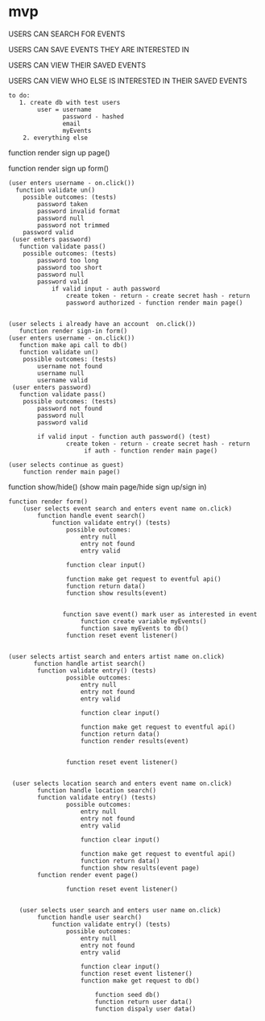 # mvp

USERS CAN SEARCH FOR EVENTS

USERS CAN SAVE EVENTS THEY ARE INTERESTED IN

USERS CAN VIEW THEIR SAVED EVENTS

USERS CAN VIEW WHO ELSE IS INTERESTED IN THEIR SAVED EVENTS

    to do:
       1. create db with test users
            user = username 
                   password - hashed
                   email
                   myEvents
        2. everything else
         
                   
                   
                    



function render sign up page() 

function render sign up form()

	(user enters username - on.click())
      function validate un()
		possible outcomes: (tests)
			password taken
			password invalid format
			password null
			password not trimmed
		password valid
     (user enters password) 
	   function validate pass()
        possible outcomes: (tests)
            password too long
            password too short
            password null
            password valid
	            if valid input - auth password 
                    create token - return - create secret hash - return
                    password authorized - function render main page()


    (user selects i already have an account  on.click())
       function render sign-in form()  
	(user enters username - on.click())
       function make api call to db()
       function validate un() 
		possible outcomes: (tests)
			username not found
			username null
			username valid
     (user enters password) 
	   function validate pass()
        possible outcomes: (tests)
            password not found
			password null
			password valid
	            
            if valid input - function auth password() (test)
                    create token - return - create secret hash - return
                         if auth - function render main page()

    (user selects continue as guest)
        function render main page()


function show/hide() (show main page/hide sign up/sign in)

    function render form()
        (user selects event search and enters event name on.click)
            function handle event search()
                function validate entry() (tests)
                    possible outcomes:
                        entry null
                        entry not found
                        entry valid
                     
                    function clear input() 
                    
                    function make get request to eventful api()
                    function return data()
                    function show results(event)
		  
                   
                   function save event() mark user as interested in event
                        function create variable myEvents()
                        function save myEvents to db()
	                function reset event listener()


	(user selects artist search and enters artist name on.click)
           function handle artist search()
            function validate entry() (tests)
                    possible outcomes:
                        entry null
                        entry not found
                        entry valid 
                        
                        function clear input() 
                        
                        function make get request to eventful api()                           
                        function return data()
                        function render results(event)
			
                   
	                function reset event listener()
                        
            
     (user selects location search and enters event name on.click)
            function handle location search()
            function validate entry() (tests)
                    possible outcomes:
                        entry null
                        entry not found
                        entry valid 
                        
                        function clear input() 
                        
                        function make get request to eventful api()                           
                        function return data()
                        function show results(event page)
			function render event page()
                   
	                function reset event listener()
                        

       (user selects user search and enters user name on.click)
            function handle user search()
                function validate entry() (tests)
                    possible outcomes:
                        entry null
                        entry not found
                        entry valid 
                        
                        function clear input() 
                        function reset event listener()
                        function make get request to db()
                        
                            function seed db()
                            function return user data()
                            function dispaly user data()
			    
			    
			    
		
		
		


       
